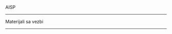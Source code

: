 AISP

----------------------------------------------------------------------------------

Materijali sa vezbi 

----------------------------------------------------------------------------------


